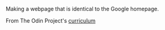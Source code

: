 Making a webpage that is identical to the Google homepage.

From The Odin Project's [curriculum](http://www.theodinproject.com/courses/web-development-101/lessons/html-css)